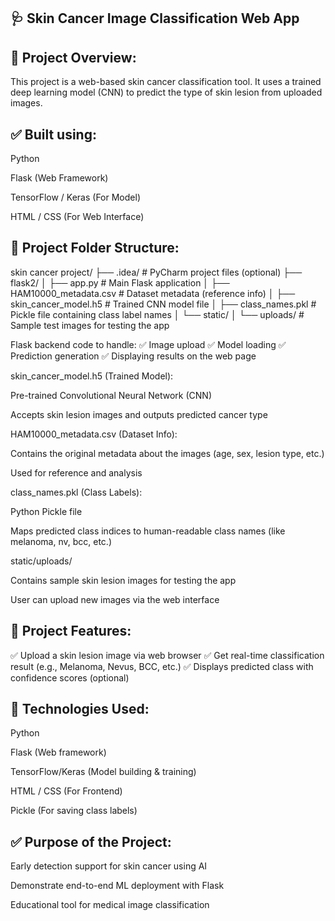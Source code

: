 🩺 Skin Cancer Image Classification Web App
-----------------------------------------------------
📌 Project Overview:
-------------------------
This project is a web-based skin cancer classification tool.
It uses a trained deep learning model (CNN) to predict the type of skin lesion from uploaded images.

✅ Built using:
---------------------
Python

Flask (Web Framework)

TensorFlow / Keras (For Model)

HTML / CSS (For Web Interface)

🔧 Project Folder Structure:
--------------------------------
skin cancer project/
├── .idea/                           # PyCharm project files (optional)
├── flask2/
│   ├── app.py                       # Main Flask application
│   ├── HAM10000_metadata.csv        # Dataset metadata (reference info)
│   ├── skin_cancer_model.h5         # Trained CNN model file
│   ├── class_names.pkl              # Pickle file containing class label names
│   └── static/
│       └── uploads/                 # Sample test images for testing the app

Flask backend code to handle:
✅ Image upload
✅ Model loading
✅ Prediction generation
✅ Displaying results on the web page

skin_cancer_model.h5 (Trained Model):

Pre-trained Convolutional Neural Network (CNN)

Accepts skin lesion images and outputs predicted cancer type

HAM10000_metadata.csv (Dataset Info):

Contains the original metadata about the images (age, sex, lesion type, etc.)

Used for reference and analysis

class_names.pkl (Class Labels):

Python Pickle file

Maps predicted class indices to human-readable class names (like melanoma, nv, bcc, etc.)

static/uploads/

Contains sample skin lesion images for testing the app

User can upload new images via the web interface

🎯 Project Features:
----------------------------
✅ Upload a skin lesion image via web browser
✅ Get real-time classification result (e.g., Melanoma, Nevus, BCC, etc.)
✅ Displays predicted class with confidence scores (optional)

🧱 Technologies Used:
----------------------
Python

Flask (Web framework)

TensorFlow/Keras (Model building & training)

HTML / CSS (For Frontend)

Pickle (For saving class labels)

✅ Purpose of the Project:
-------------------------------
Early detection support for skin cancer using AI

Demonstrate end-to-end ML deployment with Flask

Educational tool for medical image classification

